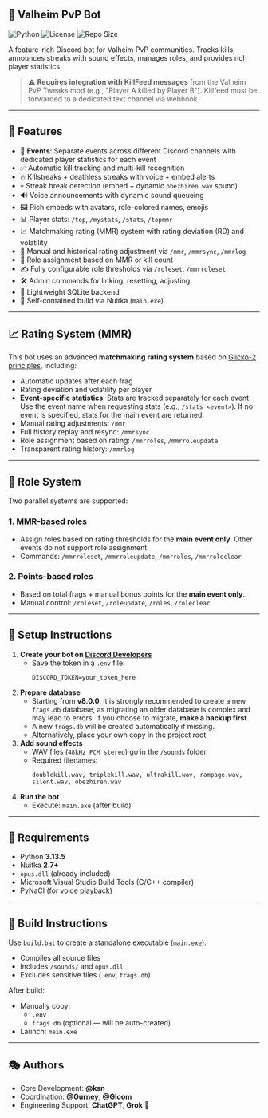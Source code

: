 ## 🤖 Valheim PvP Bot
![Python](https://img.shields.io/badge/Python-3.13-blue)
![License](https://img.shields.io/github/license/ksenobite/valheim_bot)
![Repo Size](https://img.shields.io/github/repo-size/ksenobite/valheim_bot)

A feature-rich Discord bot for Valheim PvP communities. Tracks kills, announces streaks with sound effects, manages roles, and provides rich player statistics.

> ⚠️ **Requires integration with KillFeed messages** from the Valheim PvP Tweaks mod (e.g., "Player A killed by Player B"). Killfeed must be forwarded to a dedicated text channel via webhook.

---

## 🎨 Features
- 🎉 **Events**: Separate events across different Discord channels with dedicated player statistics for each event
- ✅ Automatic kill tracking and multi-kill recognition
- 🔥 Killstreaks + deathless streaks with voice + embed alerts
- 💀 Streak break detection (embed + dynamic `obezhiren.wav` sound)
- 🔊 Voice announcements with dynamic sound queueing
- 🖼️ Rich embeds with avatars, role-colored names, emojis
- 📊 Player stats: `/top`, `/mystats`, `/stats`, `/topmmr`
- 📈 Matchmaking rating (MMR) system with rating deviation (RD) and volatility
- 🧮 Manual and historical rating adjustment via `/mmr`, `/mmrsync`, `/mmrlog`
- 👑 Role assignment based on MMR or kill count
- ✍️ Fully configurable role thresholds via `/roleset`, `/mmrroleset`
- 🛠 Admin commands for linking, resetting, adjusting
- 💾 Lightweight SQLite backend
- 🧱 Self-contained build via Nuitka (`main.exe`)

---

## 📈 Rating System (MMR)
This bot uses an advanced **matchmaking rating system** based on [Glicko-2 principles](https://www.glicko.net/glicko.html), including:
- Automatic updates after each frag
- Rating deviation and volatility per player
- **Event-specific statistics**: Stats are tracked separately for each event. Use the event name when requesting stats (e.g., `/stats <event>`). If no event is specified, stats for the main event are returned.
- Manual rating adjustments: `/mmr`
- Full history replay and resync: `/mmrsync`
- Role assignment based on rating: `/mmrroles`, `/mmrroleupdate`
- Transparent rating history: `/mmrlog`

---

## 👑 Role System
Two parallel systems are supported:
### 1. MMR-based roles
- Assign roles based on rating thresholds for the **main event only**. Other events do not support role assignment.
- Commands: `/mmrroleset`, `/mmrroleupdate`, `/mmrroles`, `/mmrroleclear`
### 2. Points-based roles
- Based on total frags + manual bonus points for the **main event only**.
- Manual control: `/roleset`, `/roleupdate`, `/roles`, `/roleclear`

---

## 🧰 Setup Instructions
1. **Create your bot on [Discord Developers](https://discord.com/developers/applications)**
   - Save the token in a `.env` file:
     ```
     DISCORD_TOKEN=your_token_here
     ```
2. **Prepare database**
   - Starting from **v8.0.0**, it is strongly recommended to create a new `frags.db` database, as migrating an older database is complex and may lead to errors. If you choose to migrate, **make a backup first**.
   - A new `frags.db` will be created automatically if missing.
   - Alternatively, place your own copy in the project root.
3. **Add sound effects**
   - WAV files (`48kHz PCM stereo`) go in the `/sounds` folder.
   - Required filenames:
     ```
     doublekill.wav, triplekill.wav, ultrakill.wav, rampage.wav, silent.wav, obezhiren.wav
     ```
4. **Run the bot**
   - Execute: `main.exe` (after build)

---

## 🧱 Requirements
- Python **3.13.5**
- Nuitka **2.7+**
- `opus.dll` (already included)
- Microsoft Visual Studio Build Tools (C/C++ compiler)
- PyNaCl (for voice playback)

---

## 🔨 Build Instructions
Use `build.bat` to create a standalone executable (`main.exe`):
- Compiles all source files
- Includes `/sounds/` and `opus.dll`
- Excludes sensitive files (`.env`, `frags.db`)

After build:
- Manually copy:
  - `.env`
  - `frags.db` (optional — will be auto-created)
- Launch: `main.exe`

---

## 🎭 Authors
- Core Development: **@ksn**
- Coordination: **@Gurney**, **@Gloom**
- Engineering Support: **ChatGPT**, **Grok** 🤖